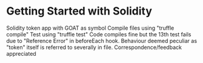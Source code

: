 # Getting Started with Solidity

Solidity token app with GOAT as symbol 
Compile files using "truffle compile"
Test using "truffle test"
Code compiles fine but the 13th test fails due to "Reference Error" in beforeEach hook.
Behaviour deemed peculiar as "token" itself is referred to severally in file.
Correspondence/feedback appreciated
